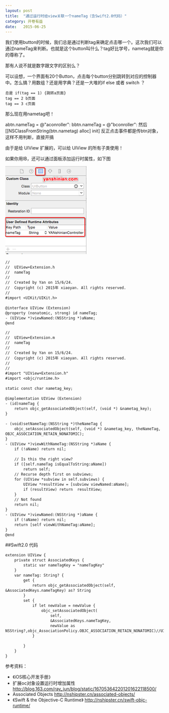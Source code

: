 ```yaml
---
layout: post
title:  "通过运行时给view关联一个nameTag（含Swift2.0代码）"
category: 开卷有益
date:   2015-06-25 
---
```


我们使用button的时候，我们总是通过判断tag来确定点击哪一个。这次我们可以通过nameTag来判断。也就是这个button叫什么？tag好比学号，nametag就是你的尊称了。

那有人说不就是数字跟文字的区别么？

可以设想，一个界面有20个Button，点击每个button分别跳转到对应的控制器中。怎么搞？用数组？还是用字典？还是一大堆的if else 或者 switch ？

```
总是 if(tag == 1) {跳转a页面}
tag == 2 b页面
tag == 3 c页面
```

那么现在用nametag吧！

abtn.nameTag = @"aconroller":
bbtn.nameTag = @"bconroller":
然后 [[NSClassFromString(btn.nametag) alloc] init]
反正点击事件都是传btn对象，这样不用判断，直接开搞

由于是给 UIView 扩展的，可以给 UIView 的所有子类使用！

如果你用IB，还可以通过面板添加运行时属性，如下图

![nametag01](/images/nametag/nametag01.png)

```
//
//  UIView+Extension.h
//  nameTag
//
//  Created by Yan on 15/6/24.
//  Copyright (c) 2015年 xiaoyan. All rights reserved.
//
#import <UIKit/UIKit.h>

@interface UIView (Extension)
@property (nonatomic, strong) id nameTag;
- (UIView *)viewNamed:(NSString *)aName;
@end
```
```
//
//  UIView+Extension.m
//  nameTag
//
//  Created by Yan on 15/6/24.
//  Copyright (c) 2015年 xiaoyan. All rights reserved.
//
//
#import "UIView+Extension.h"
#import <objc/runtime.h>

static const char nametag_key;

@implementation UIView (Extension)
- (id)nameTag {
    return objc_getAssociatedObject(self, (void *) &nametag_key);
}

- (void)setNameTag:(NSString *)theNameTag {
    objc_setAssociatedObject(self, (void *) &nametag_key, theNameTag, OBJC_ASSOCIATION_RETAIN_NONATOMIC);
}
- (UIView *)viewWithNameTag:(NSString *)aName {
    if (!aName) return nil;
    
    // Is this the right view?
    if ([self.nameTag isEqualToString:aName])
        return self;
    // Recurse depth first on subviews;
    for (UIView *subview in self.subviews) {
        UIView *resultView = [subview viewNamed:aName];
        if (resultView) return  resultView;
    }
    // Not found
    return nil;
}
- (UIView *)viewNamed:(NSString *)aName {
    if (!aName) return nil;
    return [self viewWithNameTag:aName];
}
@end
```

##Swift2.0 代码


```
extension UIView {
    private struct AssociatedKeys {
        static var nameTagKey = "nameTagKey"
    }
    var nameTag: String? {
        get {
            return objc_getAssociatedObject(self, &AssociatedKeys.nameTagKey) as? String
        }
        set {
            if let newValue = newValue {
                objc_setAssociatedObject(
                    self,
                    &AssociatedKeys.nameTagKey,
                    newValue as NSString?,objc_AssociationPolicy.OBJC_ASSOCIATION_RETAIN_NONATOMIC)//UInt(OBJC_ASSOCIATION_RETAIN_NONATOMIC
            }
            
        }
    }
}
```
参考资料：

* 《iOS核心开发手册》
*  扩展oc对象设置运行时增加属性 <http://blog.163.com/ray_jun/blog/static/167053642201201622118500/>
*  Associated Objects <http://nshipster.cn/associated-objects/>
* 《Swift & the Objective-C Runtime》 <http://nshipster.cn/swift-objc-runtime/>

